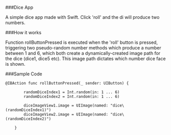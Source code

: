 ###Dice App

A simple dice app made with Swift. Click 'roll' and the di will produce two numbers.


###How it works

Function rollButtonPressed is executed when the 'roll' button is pressed, triggering two pseudo-random number methods which produce a number between 1 and 6, which both create a dynamically-created image path for the dice (dice1, dice5 etc). This image path dictates which number dice face is shown.


###Sample Code

```
@IBAction func rollButtonPressed(_ sender: UIButton) {
        
        randomDiceIndex1 = Int.random(in: 1 ... 6)
        randomDiceIndex2 = Int.random(in: 1 ... 6)
        
        diceImageView1.image = UIImage(named: "dice\(randomDiceIndex1)")
        diceImageView2.image = UIImage(named: "dice\(randomDiceIndex2)")

    }
```
